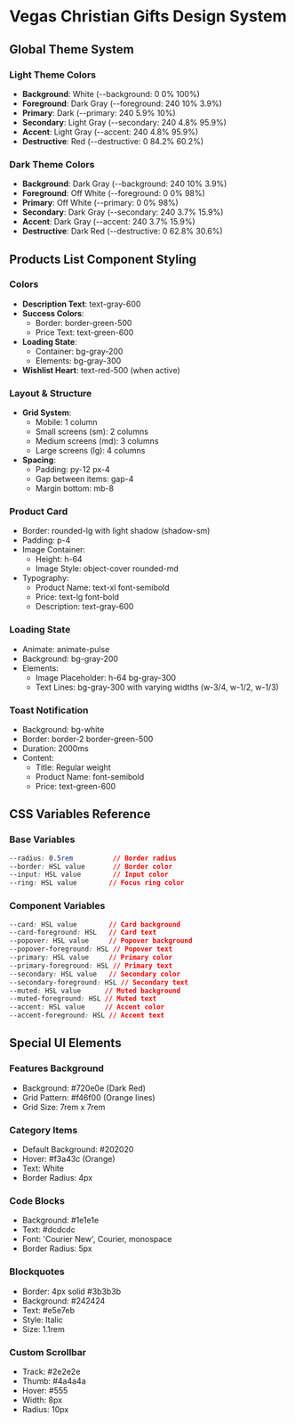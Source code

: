 # Vegas Christian Gifts Design System

## Global Theme System

### Light Theme Colors
- **Background**: White (--background: 0 0% 100%)
- **Foreground**: Dark Gray (--foreground: 240 10% 3.9%)
- **Primary**: Dark (--primary: 240 5.9% 10%)
- **Secondary**: Light Gray (--secondary: 240 4.8% 95.9%)
- **Accent**: Light Gray (--accent: 240 4.8% 95.9%)
- **Destructive**: Red (--destructive: 0 84.2% 60.2%)

### Dark Theme Colors
- **Background**: Dark Gray (--background: 240 10% 3.9%)
- **Foreground**: Off White (--foreground: 0 0% 98%)
- **Primary**: Off White (--primary: 0 0% 98%)
- **Secondary**: Dark Gray (--secondary: 240 3.7% 15.9%)
- **Accent**: Dark Gray (--accent: 240 3.7% 15.9%)
- **Destructive**: Dark Red (--destructive: 0 62.8% 30.6%)

## Products List Component Styling

### Colors
- **Description Text**: text-gray-600
- **Success Colors**: 
  - Border: border-green-500
  - Price Text: text-green-600
- **Loading State**: 
  - Container: bg-gray-200
  - Elements: bg-gray-300
- **Wishlist Heart**: text-red-500 (when active)

### Layout & Structure
- **Grid System**:
  - Mobile: 1 column
  - Small screens (sm): 2 columns
  - Medium screens (md): 3 columns
  - Large screens (lg): 4 columns
- **Spacing**:
  - Padding: py-12 px-4
  - Gap between items: gap-4
  - Margin bottom: mb-8

### Product Card
- Border: rounded-lg with light shadow (shadow-sm)
- Padding: p-4
- Image Container: 
  - Height: h-64
  - Image Style: object-cover rounded-md
- Typography:
  - Product Name: text-xl font-semibold
  - Price: text-lg font-bold
  - Description: text-gray-600

### Loading State
- Animate: animate-pulse
- Background: bg-gray-200
- Elements:
  - Image Placeholder: h-64 bg-gray-300
  - Text Lines: bg-gray-300 with varying widths (w-3/4, w-1/2, w-1/3)

### Toast Notification
- Background: bg-white
- Border: border-2 border-green-500
- Duration: 2000ms
- Content:
  - Title: Regular weight
  - Product Name: font-semibold
  - Price: text-green-600

## CSS Variables Reference

### Base Variables
```css
--radius: 0.5rem          // Border radius
--border: HSL value       // Border color
--input: HSL value        // Input color
--ring: HSL value        // Focus ring color
```

### Component Variables
```css
--card: HSL value        // Card background
--card-foreground: HSL   // Card text
--popover: HSL value     // Popover background
--popover-foreground: HSL // Popover text
--primary: HSL value     // Primary color
--primary-foreground: HSL // Primary text
--secondary: HSL value   // Secondary color
--secondary-foreground: HSL // Secondary text
--muted: HSL value      // Muted background
--muted-foreground: HSL // Muted text
--accent: HSL value     // Accent color
--accent-foreground: HSL // Accent text
```

## Special UI Elements

### Features Background
- Background: #720e0e (Dark Red)
- Grid Pattern: #f46f00 (Orange lines)
- Grid Size: 7rem x 7rem

### Category Items
- Default Background: #202020
- Hover: #f3a43c (Orange)
- Text: White
- Border Radius: 4px

### Code Blocks
- Background: #1e1e1e
- Text: #dcdcdc
- Font: 'Courier New', Courier, monospace
- Border Radius: 5px

### Blockquotes
- Border: 4px solid #3b3b3b
- Background: #242424
- Text: #e5e7eb
- Style: Italic
- Size: 1.1rem

### Custom Scrollbar
- Track: #2e2e2e
- Thumb: #4a4a4a
- Hover: #555
- Width: 8px
- Radius: 10px
